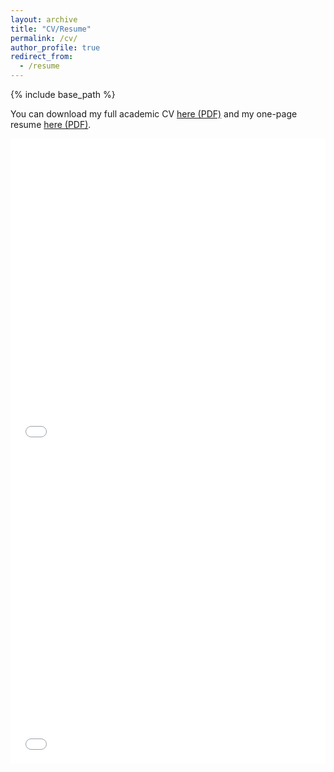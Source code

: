 ```yaml
---
layout: archive
title: "CV/Resume"
permalink: /cv/
author_profile: true
redirect_from:
  - /resume
---
```


{% include base_path %}

You can download my full academic CV [here (PDF)](/files/pdf/Academic_CV.pdf) and my one-page resume [here (PDF)](/files/pdf/Resume.pdf).

<iframe src="/files/pdf/Academic_CV.pdf" width="100%" height="500" frameborder="no" border="0" marginwidth="0" marginheight="0"></iframe>

<iframe src="/files/pdf/Resume.pdf" width="100%" height="500" frameborder="no" border="0" marginwidth="0" marginheight="0"></iframe>

<!-- 
Education
======
* Ph.D. in Physics, Harvard University, *November 2023*
* M.A. in Physics, Harvard University, *November 2020*
* B.S. in Physics, National University of Engineering, *January 2016*

Work experience
======
* 2018 - 2023: Doctoral Researcher
  * Harvard University (Cambridge, MA) and CERN (Geneva, Switzerland)
  * Duties included: Leading Python-based data analysis, optimizing event classification in large datasets, and commissioning a muon spectrometer

* 2016: Research Assistant
  * Yale University (New Haven, CT)
  * Duties included: Analyzing data for the PROSPECT reactor antineutrino experiment

* 2015: Research Assistant
  * Peruvian Institute of Nuclear Energy (Lima, Peru)
  * Duties included: Performance of neutron activation analysis in nuclear reactor core
  
Skills
======
* Machine Learning
  * TensorFlow
  * Keras
  * XGBoost
* Data Analysis
  * Pandas
  * NumPy
  * SciPy
* Development Tools
  * Git
  * Bash
  * Regex
  * IDEs (VSCode, Emacs, Sublime Text)
* Programming Languages
  * Python
  * C/C++
  * Julia
  * HTML, CSS
* Language Proficiency
  * Spanish (Native)
  * English (Fluent)
  * French (Advanced)
  * Akkadian (Advanced)
  * Sumerian (Advanced)
  * Quechua (Basic)
  * Mandarin (Basic)
  * German (Basic)

Publications
======
  <ul>{% for post in site.publications reversed %}
    {% include archive-single-cv.html %}
  {% endfor %}</ul>
  
Talks
======
  <ul>{% for post in site.talks reversed %}
    {% include archive-single-talk-cv.html  %}
  {% endfor %}</ul>
  
Teaching
======
  <ul>{% for post in site.teaching reversed %}
    {% include archive-single-cv.html %}
  {% endfor %}</ul>
  
Service and leadership
======
* Teaching experience at Harvard University and National University of Engineering
* Contributor to open-source projects related to physics 
* Volunteer for science outreach programs and community education initiatives -->